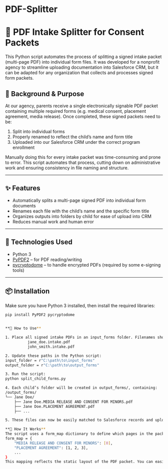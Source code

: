 # PDF-Splitter
# 🧾 PDF Intake Splitter for Consent Packets

This Python script automates the process of splitting a signed intake packet (multi-page PDF) into individual form files. It was developed for a nonprofit agency to streamline uploading documentation into Salesforce CRM, but it can be adapted for any organization that collects and processes signed form packets.

## 📘 Background & Purpose

At our agency, parents receive a single electronically signable PDF packet containing multiple required forms (e.g. medical consent, placement agreement, media release). Once completed, these signed packets need to be:

1. Split into individual forms
2. Properly renamed to reflect the child’s name and form title
3. Uploaded into our Salesforce CRM under the correct program enrollment

Manually doing this for every intake packet was time-consuming and prone to error. This script automates that process, cutting down on administrative work and ensuring consistency in file naming and structure.

---

## ✨ Features

- Automatically splits a multi-page signed PDF into individual form documents
- Renames each file with the child’s name and the specific form title
- Organizes outputs into folders by child for ease of upload into CRM
- Reduces manual work and human error

---

## 🔧 Technologies Used

- Python 3
- [PyPDF2](https://pypi.org/project/PyPDF2/) – for PDF reading/writing
- [pycryptodome](https://pypi.org/project/pycryptodome/) – to handle encrypted PDFs (required by some e-signing tools)

---

## 📦 Installation

Make sure you have Python 3 installed, then install the required libraries:

```bash
pip install PyPDF2 pycryptodome


**🚀 How to Use**

1. Place all signed intake PDFs in an input_forms folder. Filenames should begin with the child’s name:
          jane_doe.intake.pdf
          john_smith.intake.pdf

2. Update these paths in the Python script:
input_folder = r"C:\path\to\input_forms"
output_folder = r"C:\path\to\output_forms"

3. Run the script:
python split_child_forms.py

4. Each child’s folder will be created in output_forms/, containing:
/output_forms/
└── Jane Doe/
    ├── Jane Doe.MEDIA RELEASE AND CONSENT FOR MINORS.pdf
    ├── Jane Doe.PLACEMENT AGREEMENT.pdf
    ├── ...

5. These files can now be easily matched to Salesforce records and uploaded accordingly.

**🧠 How It Works**
The script uses a form_map dictionary to define which pages in the packet correspond to which forms. Example:
form_map = {
    "MEDIA RELEASE AND CONSENT FOR MINORS": [0],
    "PLACEMENT AGREEMENT": [1, 2, 3],
    ...
}
This mapping reflects the static layout of the PDF packet. You can easily edit it if your agency changes the packet format in the future.

